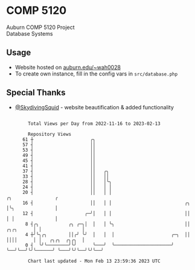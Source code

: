 # COMP 5120
Auburn COMP 5120 Project  
Database Systems

## Usage
- Website hosted on [auburn.edu/~wah0028](https://webhome.auburn.edu/~wah0028/)
- To create own instance, fill in the config vars in `src/database.php`

## Special Thanks
- [@SkydivingSquid](https://github.com/SkydivingSquid) - website beautification & added functionality

```

        Total Views per Day from 2022-11-16 to 2023-02-13

        Repository Views
      61 ┼                     ╭╮
      57 ┤                     ││
      53 ┤                     ││
      49 ┤                     ││
      45 ┤                     ││
      41 ┤                     ││
      37 ┤                     ││   ╭╮
      33 ┤                     ││   ││
      28 ┤                     ││   │╰╮
      24 ┤                     ││   │ │
      20 ┤                     ││   │ │                                         ╭╮                ╭
      16 ┤                     ││   │ │                           ╭╮            │╰╮               │
      12 ┤                   ╭─╯│   │ │                           ││            │ │               │
       8 ┤╭╮           ╭╮ ╭─╮│  │   │ ╰╮                          ││  ╭╮╭╮      │ │               │
       4 ┼╯╰╮╭╮        ││╭╯ ╰╯  │   │  │                     ╭─╮  ││  ││││      │ │   ╭╮╭╮  ╭╮╭╮  │
       0 ┤  ╰╯╰────────╯╰╯      ╰───╯  ╰─────────────────────╯ ╰──╯╰──╯╰╯╰──────╯ ╰───╯╰╯╰──╯╰╯╰──╯

        Chart last updated - Mon Feb 13 23:59:36 2023 UTC
        
```
